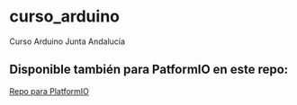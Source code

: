# curso_arduino
Curso Arduino Junta Andalucía

## Disponible también para PatformIO en este repo:
[Repo para PlatformIO](https://github.com/jalfonsosuarez/Curso-Arduino-PlatformIO)
